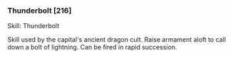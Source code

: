 ### Thunderbolt [216]

Skill: Thunderbolt

Skill used by the capital's ancient dragon cult. Raise armament aloft to call down a bolt of lightning. Can be fired in rapid succession.